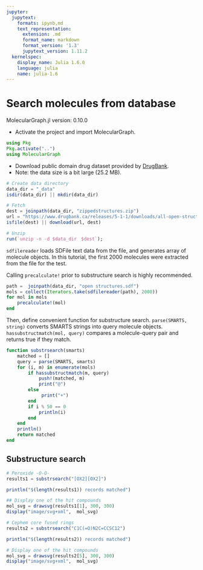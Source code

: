 ```yaml
---
jupyter:
  jupytext:
    formats: ipynb,md
    text_representation:
      extension: .md
      format_name: markdown
      format_version: '1.3'
      jupytext_version: 1.11.2
  kernelspec:
    display_name: Julia 1.6.0
    language: julia
    name: julia-1.6
---
```


# Search molecules from database

MolecularGraph.jl version: 0.10.0

- Activate the project and import MolecularGraph.

```julia
using Pkg
Pkg.activate("..")
using MolecularGraph
```

- Download public domain drug dataset provided by [DrugBank](https://drugbank.ca).
- Note: the data size is a bit large (25.2 MB).

```julia
# Create data directory
data_dir = "_data"
isdir(data_dir) || mkdir(data_dir)

# Fetch
dest = joinpath(data_dir, "zippedstructures.zip")
url = "https://www.drugbank.ca/releases/5-1-1/downloads/all-open-structures"
isfile(dest) || download(url, dest)

# Unzip
run(`unzip -n -d $data_dir　$dest`);
```

`sdfilereader` loads SDFile text data from the file, and generates array of molecule objects. In this tutorial, the first 2000 molecules were extracted from the file for the test.

Calling `precalculate!` prior to substructure search is highly recommended.

```julia
path =  joinpath(data_dir, "open structures.sdf")
mols = collect(Iterators.take(sdfilereader(path), 2000))
for mol in mols
    precalculate!(mol)
end
```

Then, define convenient function for substructure search. `parse(SMARTS, string)` converts SMARTS strings into query molecule objects. `hassubstructmatch(mol, query)` compares a molecule-query pair and returns true if they match.

```julia
function substrsearch(smarts)
    matched = []
    query = parse(SMARTS, smarts)
    for (i, m) in enumerate(mols)
        if hassubstructmatch(m, query)
            push!(matched, m)
            print("@")
        else
             print("+")
        end
        if i % 50 == 0
            println(i)
        end
    end
    println()
    return matched
end
```

## Substructure search


```julia
# Peroxide -O-O-
results1 = substrsearch("[OX2][OX2]")

println("$(length(results1)) records matched")
```

```julia
## Display one of the hit compounds
mol_svg = drawsvg(results1[1], 300, 300)
display("image/svg+xml",  mol_svg)
```

```julia
# Cephem core fused rings
results2 = substrsearch("C1C(=O)N2C=CCSC12")

println("$(length(results2)) records matched")
```

```julia
# Display one of the hit compounds
mol_svg = drawsvg(results2[5], 300, 300)
display("image/svg+xml",  mol_svg)
```
